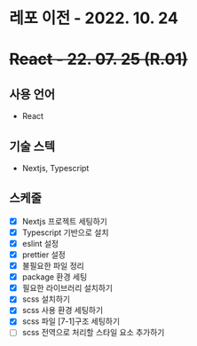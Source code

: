 # 레포 이전 - 2022. 10. 24
# ~~React - 22. 07. 25 (R.01)~~

## 사용 언어

-   React

## 기술 스텍

-   Nextjs, Typescript

## 스케줄

-   [x] Nextjs 프로젝트 세팅하기
-   [x] Typescript 기반으로 설치
-   [x] eslint 설정
-   [x] prettier 설정
-   [x] 불필요한 파일 정리
-   [x] package 환경 세팅
-   [x] 필요한 라이브러리 설치하기
-   [x] scss 설치하기
-   [x] scss 사용 환경 세팅하기
-   [x] scss 파일 [7-1]구조 세팅하기
-   [ ] scss 전역으로 처리할 스타일 요소 추가하기
